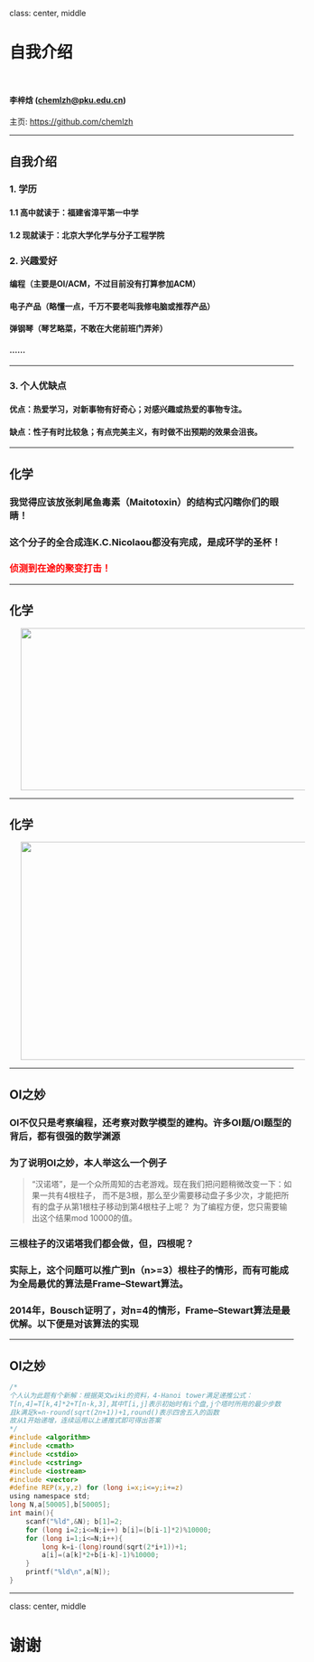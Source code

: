 class: center, middle

# 自我介绍

&nbsp;
&nbsp;

#### 李梓焓 (chemlzh@pku.edu.cn)  

主页: <https://github.com/chemlzh>

---

## 自我介绍

### 1. 学历

#### 1.1 高中就读于：福建省漳平第一中学
#### 1.2 现就读于：北京大学化学与分子工程学院

### 2. 兴趣爱好

#### 编程（主要是OI/ACM，不过目前没有打算参加ACM）
#### 电子产品（略懂一点，千万不要老叫我修电脑或推荐产品）
#### 弹钢琴（琴艺略菜，不敢在大佬前班门弄斧）
#### ……

---

### 3. 个人优缺点

#### 优点：热爱学习，对新事物有好奇心；对感兴趣或热爱的事物专注。
#### 缺点：性子有时比较急；有点完美主义，有时做不出预期的效果会沮丧。

---

## 化学

### 我觉得应该放张刺尾鱼毒素（Maitotoxin）的结构式闪瞎你们的眼睛！
### 这个分子的全合成连K.C.Nicolaou都没有完成，是成环学的圣杯！
### <font color="red">侦测到在途的聚变打击！</font>

---

## 化学

<img src="https://upload.wikimedia.org/wikipedia/commons/4/4d/Maitotoxin_2D_structure.svg" height=287 width=800 style="margin: 0px 20px">

---

## 化学

<img src="https://upload.wikimedia.org/wikipedia/commons/e/e1/Maitotoxin-3D-vdW.png" height=386 width=800 style="margin: 0px 20px">

---

## OI之妙

### OI不仅只是考察编程，还考察对数学模型的建构。许多OI题/OI题型的背后，都有很强的数学渊源
### 为了说明OI之妙，本人举这么一个例子

> “汉诺塔”，是一个众所周知的古老游戏。现在我们把问题稍微改变一下：如果一共有4根柱子， 而不是3根，那么至少需要移动盘子多少次，才能把所有的盘子从第1根柱子移动到第4根柱子上呢？
为了编程方便，您只需要输出这个结果mod 10000的值。

### 三根柱子的汉诺塔我们都会做，但，四根呢？
### 实际上，这个问题可以推广到n（n>=3）根柱子的情形，而有可能成为全局最优的算法是Frame–Stewart算法。
### 2014年，Bousch证明了，对n=4的情形，Frame–Stewart算法是最优解。以下便是对该算法的实现

---

## OI之妙

```c
/*
个人认为此题有个新解：根据英文wiki的资料，4-Hanoi tower满足递推公式：  
T[n,4]=T[k,4]*2+T[n-k,3],其中T[i,j]表示初始时有i个盘,j个塔时所用的最少步数  
且k满足k=n-round(sqrt(2n+1))+1,round()表示四舍五入的函数  
故从1开始递增，连续运用以上递推式即可得出答案  
*/
#include <algorithm>
#include <cmath>
#include <cstdio>
#include <cstring>
#include <iostream>
#include <vector>
#define REP(x,y,z) for (long i=x;i<=y;i+=z)
using namespace std;
long N,a[50005],b[50005];
int main(){
	scanf("%ld",&N); b[1]=2;
	for (long i=2;i<=N;i++) b[i]=(b[i-1]*2)%10000;
	for (long i=1;i<=N;i++){
		long k=i-(long)round(sqrt(2*i+1))+1;
		a[i]=(a[k]*2+b[i-k]-1)%10000;
	}
	printf("%ld\n",a[N]);
}
```

---

class: center, middle

# 谢谢
